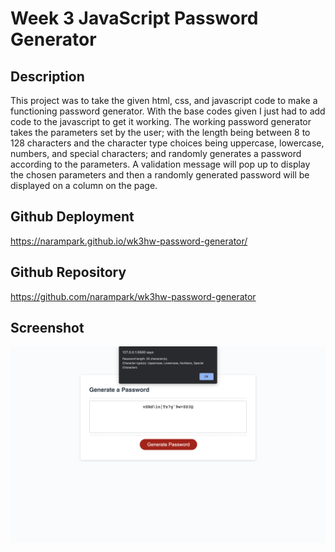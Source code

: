 # Week 3 JavaScript Password Generator

## Description
This project was to take the given html, css, and javascript code to make a functioning password generator. With the base codes given I just had to add code to the javascript to get it working. The working password generator takes the parameters set by the user; with the length being between 8 to 128 characters and the character type choices being uppercase, lowercase, numbers, and special characters; and randomly generates a password according to the parameters. A validation message will pop up to display the chosen parameters and then a randomly generated password will be displayed on a column on the page.

## Github Deployment
https://narampark.github.io/wk3hw-password-generator/

## Github Repository
https://github.com/narampark/wk3hw-password-generator

## Screenshot
![alt text](./Assets/Screen%20Shot%202023-09-05%20at%204.43.49%20PM.png)